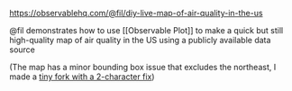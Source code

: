 https://observablehq.com/@fil/diy-live-map-of-air-quality-in-the-us

@fil demonstrates how to use [[Observable Plot]] to make a quick but still high-quality map of air quality in the US using a publicly available data source

(The map has a minor bounding box issue that excludes the northeast, I made a [tiny fork with a 2-character fix](https://observablehq.com/d/4f2132b3124e905f))